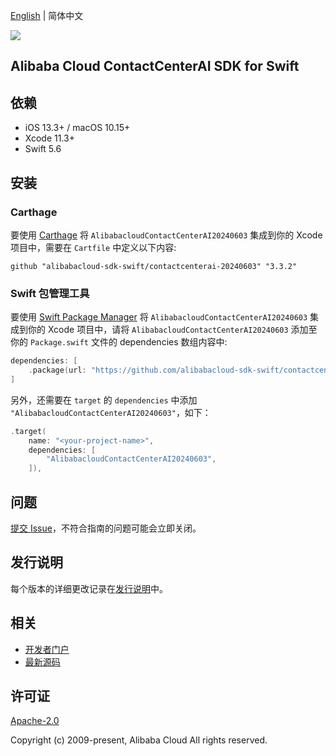 [English](README.md) | 简体中文

![](https://aliyunsdk-pages.alicdn.com/icons/AlibabaCloud.svg)

## Alibaba Cloud ContactCenterAI SDK for Swift

## 依赖

- iOS 13.3+ / macOS 10.15+
- Xcode 11.3+
- Swift 5.6

## 安装

### Carthage

要使用 [Carthage](https://github.com/Carthage/Carthage) 将 `AlibabacloudContactCenterAI20240603` 集成到你的 Xcode 项目中，需要在 `Cartfile` 中定义以下内容:

```ogdl
github "alibabacloud-sdk-swift/contactcenterai-20240603" "3.3.2"
```

### Swift 包管理工具

要使用 [Swift Package Manager](https://swift.org/package-manager/) 将 `AlibabacloudContactCenterAI20240603` 集成到你的 Xcode 项目中，请将 `AlibabacloudContactCenterAI20240603` 添加至你的 `Package.swift` 文件的 dependencies 数组内容中:

```swift
dependencies: [
    .package(url: "https://github.com/alibabacloud-sdk-swift/contactcenterai-20240603.git", from: "3.3.2")
]
```

另外，还需要在 `target` 的 `dependencies` 中添加 `"AlibabacloudContactCenterAI20240603"`，如下：

```swift
.target(
    name: "<your-project-name>",
    dependencies: [
        "AlibabacloudContactCenterAI20240603",
    ]),
```

## 问题

[提交 Issue](https://github.com/alibabacloud-sdk-swift/contactcenterai-20240603/issues/new)，不符合指南的问题可能会立即关闭。

## 发行说明

每个版本的详细更改记录在[发行说明](./ChangeLog.txt)中。

## 相关

* [开发者门户](https://next.api.aliyun.com/home)
* [最新源码](https://github.com/alibabacloud-sdk-swift/contactcenterai-20240603)

## 许可证

[Apache-2.0](http://www.apache.org/licenses/LICENSE-2.0)

Copyright (c) 2009-present, Alibaba Cloud All rights reserved.
